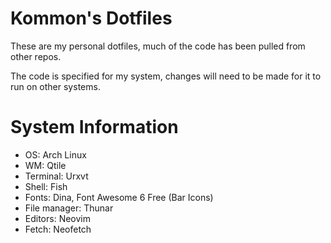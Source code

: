 # Kommon's Dotfiles

These are my personal dotfiles, much of the code has been pulled from other repos.

The code is specified for my system, changes will need to be made for it to run on other systems.

# System Information

- OS: Arch Linux 
- WM: Qtile
- Terminal: Urxvt
- Shell: Fish
- Fonts: Dina, Font Awesome 6 Free (Bar Icons)
- File manager: Thunar
- Editors: Neovim
- Fetch: Neofetch
